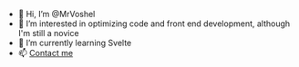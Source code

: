 - 👋 Hi, I’m @MrVoshel
- 👀 I’m interested in optimizing code and front end development, although I'm still a novice
- 🌱 I’m currently learning Svelte
- 📫 [Contact me](https://voshel.tk/about)
